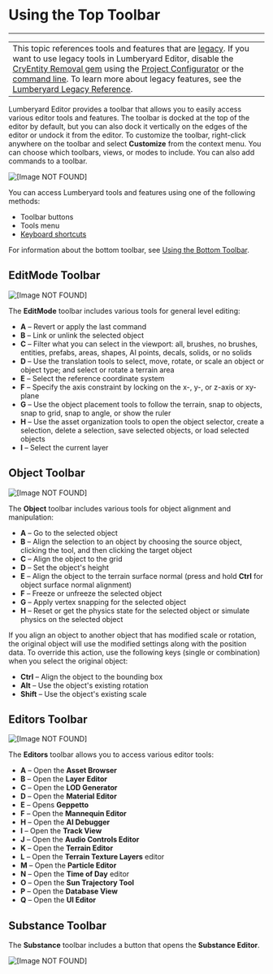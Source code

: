 # Using the Top Toolbar<a name="lumberyard-editor-toolbars"></a>


****  

|  | 
| --- |
| This topic references tools and features that are [legacy](https://docs.aws.amazon.com/lumberyard/latest/userguide/ly-glos-chap.html#legacy)\. If you want to use legacy tools in Lumberyard Editor, disable the [CryEntity Removal gem](https://docs.aws.amazon.com/lumberyard/latest/userguide/gems-system-cryentity-removal-gem.html) using the [Project Configurator](https://docs.aws.amazon.com/lumberyard/latest/userguide/configurator-intro.html) or the [command line](https://docs.aws.amazon.com/lumberyard/latest/userguide/lmbr-exe.html)\. To learn more about legacy features, see the [Lumberyard Legacy Reference](https://d3bqhfbip4ze4a.cloudfront.net/lumberyard-legacy.pdf)\. | 

Lumberyard Editor provides a toolbar that allows you to easily access various editor tools and features\. The toolbar is docked at the top of the editor by default, but you can also dock it vertically on the edges of the editor or undock it from the editor\. To customize the toolbar, right\-click anywhere on the toolbar and select **Customize** from the context menu\. You can choose which toolbars, views, or modes to include\. You can also add commands to a toolbar\.

![\[Image NOT FOUND\]](http://docs.aws.amazon.com/lumberyard/latest/userguide/images/lumberyard-editor-top-toolbar.png)

You can access Lumberyard tools and features using one of the following methods:
+ Toolbar buttons
+ Tools menu
+ [Keyboard shortcuts](lumberyard-editor-shortcut-keys.md)

For information about the bottom toolbar, see [Using the Bottom Toolbar](lumberyard-editor-toolbar-bottom.md)\.

## EditMode Toolbar<a name="lumberyard-editor-toolbars-editmode"></a>

![\[Image NOT FOUND\]](http://docs.aws.amazon.com/lumberyard/latest/userguide/images/editor-toolbars-editmode.png)

The **EditMode** toolbar includes various tools for general level editing:
+ **A** – Revert or apply the last command
+ **B** – Link or unlink the selected object
+ **C** – Filter what you can select in the viewport: all, brushes, no brushes, entities, prefabs, areas, shapes, AI points, decals, solids, or no solids
+ **D** – Use the translation tools to select, move, rotate, or scale an object or object type; and select or rotate a terrain area
+ **E** – Select the reference coordinate system
+ **F** – Specify the axis constraint by locking on the x\-, y\-, or z\-axis or xy\-plane
+ **G** – Use the object placement tools to follow the terrain, snap to objects, snap to grid, snap to angle, or show the ruler
+ **H** – Use the asset organization tools to open the object selector, create a selection, delete a selection, save selected objects, or load selected objects
+ **I** – Select the current layer

## Object Toolbar<a name="lumberyard-editor-toolbars-object"></a>

![\[Image NOT FOUND\]](http://docs.aws.amazon.com/lumberyard/latest/userguide/images/editor-toolbars-object.png)

The **Object** toolbar includes various tools for object alignment and manipulation:
+ **A** – Go to the selected object
+ **B** – Align the selection to an object by choosing the source object, clicking the tool, and then clicking the target object
+ **C** – Align the object to the grid
+ **D** – Set the object's height
+ **E** – Align the object to the terrain surface normal \(press and hold **Ctrl** for object surface normal alignment\)
+ **F** – Freeze or unfreeze the selected object
+ **G** – Apply vertex snapping for the selected object
+ **H** – Reset or get the physics state for the selected object or simulate physics on the selected object

If you align an object to another object that has modified scale or rotation, the original object will use the modified settings along with the position data\. To override this action, use the following keys \(single or combination\) when you select the original object:
+ **Ctrl** – Align the object to the bounding box
+ **Alt** – Use the object's existing rotation
+ **Shift** – Use the object's existing scale

## Editors Toolbar<a name="lumberyard-editor-toolbars-dialogs"></a>

![\[Image NOT FOUND\]](http://docs.aws.amazon.com/lumberyard/latest/userguide/images/editor-toolbars-dialogs.png)

The **Editors** toolbar allows you to access various editor tools:
+ **A** – Open the **Asset Browser**
+ **B** – Open the **Layer Editor**
+ **C** – Open the **LOD Generator**
+ **D** – Open the **Material Editor**
+ **E** – Opens **Geppetto**
+ **F** – Open the **Mannequin Editor** 
+ **H** – Open the **AI Debugger**
+ **I** – Open the **Track View**
+ **J** – Open the **Audio Controls Editor**
+ **K** – Open the **Terrain Editor**
+ **L** – Open the **Terrain Texture Layers** editor
+ **M** – Open the **Particle Editor**
+ **N** – Open the **Time of Day** editor
+ **O** – Open the **Sun Trajectory Tool**
+ **P** – Open the **Database View**
+ **Q** – Open the **UI Editor**

## Substance Toolbar<a name="lumberyard-editor-toolbars-substance"></a>

The **Substance** toolbar includes a button that opens the **Substance Editor**\.

![\[Image NOT FOUND\]](http://docs.aws.amazon.com/lumberyard/latest/userguide/images/editor-toolbars-substance.png)